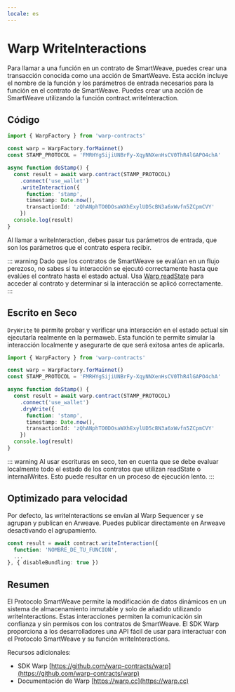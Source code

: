 ```yaml
---
locale: es
---
```

# Warp WriteInteractions

Para llamar a una función en un contrato de SmartWeave, puedes crear una transacción conocida como una acción de SmartWeave. Esta acción incluye el nombre de la función y los parámetros de entrada necesarios para la función en el contrato de SmartWeave. Puedes crear una acción de SmartWeave utilizando la función contract.writeInteraction.

## Código

```ts
import { WarpFactory } from 'warp-contracts'

const warp = WarpFactory.forMainnet()
const STAMP_PROTOCOL = 'FMRHYgSijiUNBrFy-XqyNNXenHsCV0ThR4lGAPO4chA'

async function doStamp() {
  const result = await warp.contract(STAMP_PROTOCOL)
    .connect('use_wallet')
    .writeInteraction({
      function: 'stamp',
      timestamp: Date.now(),
      transactionId: 'zQhANphTO0DOsaWXhExylUD5cBN3a6xWvfn5ZCpmCVY'
    })
  console.log(result)
}
```

Al llamar a writeInteraction, debes pasar tus parámetros de entrada, que son los parámetros que el contrato espera recibir.

::: warning
Dado que los contratos de SmartWeave se evalúan en un flujo perezoso, no sabes si tu interacción se ejecutó correctamente hasta que evalúes el contrato hasta el estado actual. Usa [Warp readState](./readstate.md) para acceder al contrato y determinar si la interacción se aplicó correctamente.
:::

## Escrito en Seco

`DryWrite` te permite probar y verificar una interacción en el estado actual sin ejecutarla realmente en la permaweb. Esta función te permite simular la interacción localmente y asegurarte de que será exitosa antes de aplicarla.

```ts
import { WarpFactory } from 'warp-contracts'

const warp = WarpFactory.forMainnet()
const STAMP_PROTOCOL = 'FMRHYgSijiUNBrFy-XqyNNXenHsCV0ThR4lGAPO4chA'

async function doStamp() {
  const result = await warp.contract(STAMP_PROTOCOL)
    .connect('use_wallet')
    .dryWrite({
      function: 'stamp',
      timestamp: Date.now(),
      transactionId: 'zQhANphTO0DOsaWXhExylUD5cBN3a6xWvfn5ZCpmCVY'
    })
  console.log(result)
}
```

::: warning
Al usar escrituras en seco, ten en cuenta que se debe evaluar localmente todo el estado de los contratos que utilizan readState o internalWrites. Esto puede resultar en un proceso de ejecución lento.
:::

## Optimizado para velocidad

Por defecto, las writeInteractions se envían al Warp Sequencer y se agrupan y publican en Arweave. Puedes publicar directamente en Arweave desactivando el agrupamiento.

```ts
const result = await contract.writeInteraction({
  function: 'NOMBRE_DE_TU_FUNCION',
  ...
}, { disableBundling: true })
```

## Resumen

El Protocolo SmartWeave permite la modificación de datos dinámicos en un sistema de almacenamiento inmutable y solo de añadido utilizando writeInteractions. Estas interacciones permiten la comunicación sin confianza y sin permisos con los contratos de SmartWeave. El SDK Warp proporciona a los desarrolladores una API fácil de usar para interactuar con el Protocolo SmartWeave y su función writeInteractions.

Recursos adicionales:

* SDK Warp [https://github.com/warp-contracts/warp](https://github.com/warp-contracts/warp)
* Documentación de Warp [https://warp.cc](https://warp.cc)